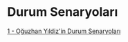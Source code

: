# Durum Senaryoları

[1 - Oğuzhan Yıldiz'in Durum Senaryoları](Proje-Dosyalari/Durum-Senaryolari/Oguzhan-Yildiz-Durum-Senaryolari.pdf)